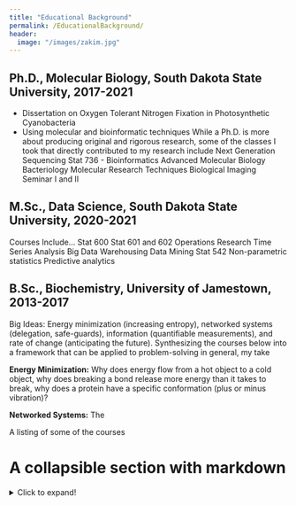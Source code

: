 ```yaml
---
title: "Educational Background"
permalink: /EducationalBackground/
header:
  image: "/images/zakim.jpg"
---
```




## Ph.D., Molecular Biology, South Dakota State University, 2017-2021
* Dissertation on Oxygen Tolerant Nitrogen Fixation in Photosynthetic Cyanobacteria
* Using molecular and bioinformatic techniques
While a Ph.D. is more about producing original and rigorous research, some of the classes I took that directly contributed to my research include
Next Generation Sequencing
Stat 736 - Bioinformatics
Advanced Molecular Biology
Bacteriology
Molecular Research Techniques
Biological Imaging
Seminar I and II



## M.Sc., Data Science, South Dakota State University, 2020-2021
Courses Include...
Stat 600
Stat 601 and 602
Operations Research
Time Series Analysis
Big Data Warehousing 
Data Mining
Stat 542
Non-parametric statistics
Predictive analytics


## B.Sc., Biochemistry, University of Jamestown, 2013-2017
Big Ideas: Energy minimization (increasing entropy), networked systems (delegation, safe-guards), information (quantifiable measurements), and rate of change (anticipating the future).  Synthesizing the courses below into a framework that can be applied to problem-solving in general, my take

**Energy Minimization:** Why does energy flow from a hot object to a cold object, why does breaking a bond release more energy than it takes to break, why does a protein have a specific conformation (plus or minus vibration)? 

**Networked Systems:** The 

A listing of some of the courses
# A collapsible section with markdown
<details>
  <summary>Click to expand!</summary>


Biochemistry I & II 
 - Protein folding and metabolic cycles. Protein folding is a highly complex process (with secondary, tertiary, and quaternary conformations) that is vital to functional proteins (which allow us to live). The process is basically an energy minimization process that balances variables of hydrophobicity, hydrophilicity, polarity, hydrogen bonds, and van der waals forces amongst other forces. Metabolic cycles consider the network of proteins that work together to break down or buildup molecules for energy or 
PChem I (Thermodynamics) 
 - partial differentials
Calculus I & II
 - Derivatives and integrals, finding the velocity or acceleration or area under the curve.
 
Physics I & II
 - 
 
Organic Chem I & II
 - Besides learning patterns of the periodic table for reactions, the concept that really sticks out to me is working backwards for planning. In this class it was planning a chemical synthesis, but this concept can be used elsewhere. Wheter constructing a house and working backward from the desired end product to ensure proper sequence or planning and executing project. 
 
General Chemistry I & II
 - 
 
Molecular Biology
 - 
 
Cellular Biology
 - While this is a broad class covering 
 
 
Genetics
 - Heritability, probability, structural considerations of genetics.

Anatomy and Physiology I & II
 - 

General Biology I & II
 - Everything. I also TA'd 

</details>
